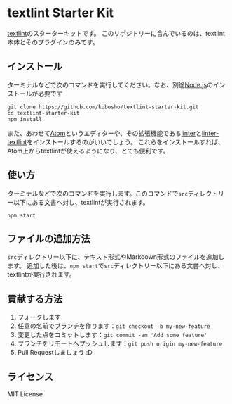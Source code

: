 # textlint Starter Kit

[textlint](https://github.com/textlint/textlint)のスターターキットです。
このリポジトリーに含んでいるのは、textlint本体とそのプラグインのみです。

## インストール

ターミナルなどで次のコマンドを実行してください。なお、別途[Node.js](https://nodejs.org/en/)のインストールが必要です

```shell
git clone https://github.com/kubosho/textlint-starter-kit.git
cd textlint-starter-kit
npm install
```

また、あわせて[Atom](https://atom.io/)というエディターや、その拡張機能である[linter](https://atom.io/packages/linter)と[linter-textlint](https://atom.io/packages/linter-textlint)をインストールするのがいいでしょう。
これらをインストールすれば、Atom上からtextlintが使えるようになり、とても便利です。

## 使い方

ターミナルなどで次のコマンドを実行します。このコマンドで`src`ディレクトリー以下にある文書へ対し、textlintが実行されます。

```shell
npm start
```

## ファイルの追加方法

`src`ディレクトリー以下に、テキスト形式やMarkdown形式のファイルを追加します。
追加した後は、`npm start`で`src`ディレクトリー以下にある文書へ対し、textlintが実行されます。

## 貢献する方法

1. フォークします
1. 任意の名前でブランチを作ります：`git checkout -b my-new-feature`
1. 変更した点をコミットします：`git commit -am 'Add some feature'`
1. ブランチをリモートへプッシュします：`git push origin my-new-feature`
1. Pull Requestしましょう :D

## ライセンス

MIT License
